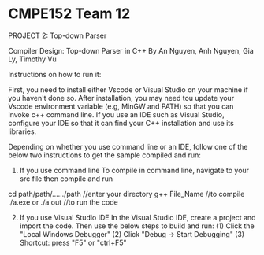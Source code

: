 # CMPE152 Team 12
PROJECT 2: Top-down Parser

Compiler Design: Top-down Parser in C++
By An Nguyen, Anh Nguyen, Gia Ly, Timothy Vu

Instructions on how to run it:

First, you need to install either Vscode or Visual Studio on your machine if you haven't done so. After installation, you may need tou update your Vscode environment variable (e.g, MinGW and PATH) so that you can invoke c++ command line. If you use an IDE such as Visual Studio, configure your IDE so that it can find your C++ installation and use its libraries.

Depending on whether you use command line or an IDE, follow one of the below two instructions to get the sample compiled and run:

1. If you use command line
To compile in command line, navigate to your src file then compile and run

cd path/path/....../path //enter your directory
g++ File_Name //to compile
./a.exe or ./a.out //to run the code

2. If you use Visual Studio IDE
In the Visual Studio IDE, create a project and import the code. Then use the below steps to build and run:
(1) Click the "Local Windows Debugger"
(2) Click "Debug -> Start Debugging"
(3) Shortcut: press "F5" or "ctrl+F5"
